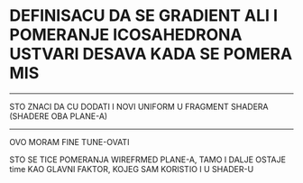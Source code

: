 # DEFINISACU DA SE GRADIENT ALI I POMERANJE ICOSAHEDRONA USTVARI DESAVA KADA SE POMERA MIS

***

STO ZNACI DA CU DODATI I NOVI UNIFORM U FRAGMENT SHADERA (SHADERE OBA PLANE-A)

***

OVO MORAM FINE TUNE-OVATI

STO SE TICE POMERANJA WIREFRMED PLANE-A, TAMO I DALJE OSTAJE time KAO GLAVNI FAKTOR, KOJEG SAM KORISTIO I U SHADER-U
